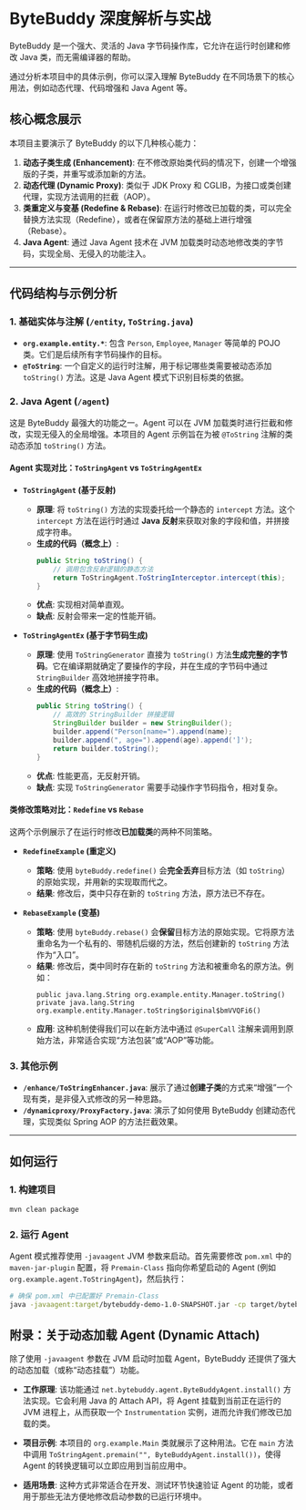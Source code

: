 # ByteBuddy 深度解析与实战

ByteBuddy 是一个强大、灵活的 Java 字节码操作库，它允许在运行时创建和修改 Java 类，而无需编译器的帮助。

通过分析本项目中的具体示例，你可以深入理解 ByteBuddy 在不同场景下的核心用法，例如动态代理、代码增强和 Java Agent 等。

## 核心概念展示

本项目主要演示了 ByteBuddy 的以下几种核心能力：

1.  **动态子类生成 (Enhancement)**: 在不修改原始类代码的情况下，创建一个增强版的子类，并重写或添加新的方法。
2.  **动态代理 (Dynamic Proxy)**: 类似于 JDK Proxy 和 CGLIB，为接口或类创建代理，实现方法调用的拦截（AOP）。
3.  **类重定义与变基 (Redefine & Rebase)**: 在运行时修改已加载的类，可以完全替换方法实现（Redefine），或者在保留原方法的基础上进行增强（Rebase）。
4.  **Java Agent**: 通过 Java Agent 技术在 JVM 加载类时动态地修改类的字节码，实现全局、无侵入的功能注入。

---

## 代码结构与示例分析

### 1. 基础实体与注解 (`/entity`, `ToString.java`)

-   **`org.example.entity.*`**: 包含 `Person`, `Employee`, `Manager` 等简单的 POJO 类。它们是后续所有字节码操作的目标。
-   **`@ToString`**: 一个自定义的运行时注解，用于标记哪些类需要被动态添加 `toString()` 方法。这是 Java Agent 模式下识别目标类的依据。

### 2. Java Agent (`/agent`)

这是 ByteBuddy 最强大的功能之一。Agent 可以在 JVM 加载类时进行拦截和修改，实现无侵入的全局增强。本项目的 Agent 示例旨在为被 `@ToString` 注解的类动态添加 `toString()` 方法。

#### Agent 实现对比：`ToStringAgent` vs `ToStringAgentEx`

-   **`ToStringAgent` (基于反射)**
    -   **原理**: 将 `toString()` 方法的实现委托给一个静态的 `intercept` 方法。这个 `intercept` 方法在运行时通过 **Java 反射**来获取对象的字段和值，并拼接成字符串。
    -   **生成的代码（概念上）**: 
        ```java
        public String toString() {
            // 调用包含反射逻辑的静态方法
            return ToStringAgent.ToStringInterceptor.intercept(this);
        }
        ```
    -   **优点**: 实现相对简单直观。
    -   **缺点**: 反射会带来一定的性能开销。

-   **`ToStringAgentEx` (基于字节码生成)**
    -   **原理**: 使用 `ToStringGenerator` 直接为 `toString()` 方法**生成完整的字节码**。它在编译期就确定了要操作的字段，并在生成的字节码中通过 `StringBuilder` 高效地拼接字符串。
    -   **生成的代码（概念上）**: 
        ```java
        public String toString() {
            // 高效的 StringBuilder 拼接逻辑
            StringBuilder builder = new StringBuilder();
            builder.append("Person[name=").append(name);
            builder.append(", age=").append(age).append(']');
            return builder.toString();
        }
        ```
    -   **优点**: 性能更高，无反射开销。
    -   **缺点**: 实现 `ToStringGenerator` 需要手动操作字节码指令，相对复杂。

#### 类修改策略对比：`Redefine` vs `Rebase`

这两个示例展示了在运行时修改**已加载类**的两种不同策略。

-   **`RedefineExample` (重定义)**
    -   **策略**: 使用 `byteBuddy.redefine()` 会**完全丢弃**目标方法（如 `toString`）的原始实现，并用新的实现取而代之。
    -   **结果**: 修改后，类中只存在新的 `toString` 方法，原方法已不存在。

-   **`RebaseExample` (变基)**
    -   **策略**: 使用 `byteBuddy.rebase()` 会**保留**目标方法的原始实现。它将原方法重命名为一个私有的、带随机后缀的方法，然后创建新的 `toString` 方法作为“入口”。
    -   **结果**: 修改后，类中同时存在新的 `toString` 方法和被重命名的原方法。例如：
        ```
        public java.lang.String org.example.entity.Manager.toString()
        private java.lang.String org.example.entity.Manager.toString$original$bmVVQFi6()
        ```
    -   **应用**: 这种机制使得我们可以在新方法中通过 `@SuperCall` 注解来调用到原始方法，非常适合实现“方法包装”或“AOP”等功能。

### 3. 其他示例

-   **`/enhance/ToStringEnhancer.java`**: 展示了通过**创建子类**的方式来“增强”一个现有类，是非侵入式修改的另一种思路。
-   **`/dynamicproxy/ProxyFactory.java`**: 演示了如何使用 ByteBuddy 创建动态代理，实现类似 Spring AOP 的方法拦截效果。

---

## 如何运行

### 1. 构建项目

```bash
mvn clean package
```

### 2. 运行 Agent

Agent 模式推荐使用 `-javaagent` JVM 参数来启动。首先需要修改 `pom.xml` 中的 `maven-jar-plugin` 配置，将 `Premain-Class` 指向你希望启动的 Agent (例如 `org.example.agent.ToStringAgent`)，然后执行：

```bash
# 确保 pom.xml 中已配置好 Premain-Class
java -javaagent:target/bytebuddy-demo-1.0-SNAPSHOT.jar -cp target/bytebuddy-demo-1.0-SNAPSHOT.jar org.example.entity.Person
```

## 附录：关于动态加载 Agent (Dynamic Attach)

除了使用 `-javaagent` 参数在 JVM 启动时加载 Agent，ByteBuddy 还提供了强大的动态加载（或称“动态挂载”）功能。

- **工作原理**: 该功能通过 `net.bytebuddy.agent.ByteBuddyAgent.install()` 方法实现。它会利用 Java 的 Attach API，将 Agent 挂载到当前正在运行的 JVM 进程上，从而获取一个 `Instrumentation` 实例，进而允许我们修改已加载的类。

- **项目示例**: 本项目的 `org.example.Main` 类就展示了这种用法。它在 `main` 方法中调用 `ToStringAgent.premain("", ByteBuddyAgent.install())`，使得 Agent 的转换逻辑可以立即应用到当前应用中。

- **适用场景**: 这种方式非常适合在开发、测试环节快速验证 Agent 的功能，或者用于那些无法方便地修改启动参数的已运行环境中。
